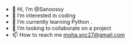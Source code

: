 - 👋 Hi, I’m @Sanoossy
- 👀 I’m interested in coding 
- 🌱 I’m currently learning Python .
- 💞️ I’m looking to collaborate on a project 
- 📫 How to reach me moha.snc27@gmail.com

<!---
Sanoossy/Sanoossy is a ✨ special ✨ repository because its `README.md` (this file) appears on your GitHub profile.
You can click the Preview link to take a look at your changes.
--->
